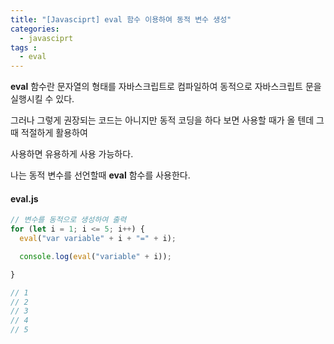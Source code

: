 ```yaml
---
title: "[Javasciprt] eval 함수 이용하여 동적 변수 생성"
categories: 
  - javasciprt
tags : 
  - eval
---
```


**eval** 함수란 문자열의 형태를 자바스크립트로 컴파일하여 동적으로 자바스크립트 문을 실행시킬 수 있다.

그러나 그렇게 권장되는 코드는 아니지만 동적 코딩을 하다 보면 사용할 때가 올 텐데 그때 적절하게 활용하여

사용하면 유용하게 사용 가능하다.

나는 동적 변수를 선언할때 **eval** 함수를 사용한다. 

#### eval.js

```js
// 변수를 동적으로 생성하여 출력
for (let i = 1; i <= 5; i++) {
  eval("var variable" + i + "=" + i);

  console.log(eval("variable" + i));

}

// 1
// 2
// 3
// 4
// 5
```